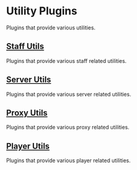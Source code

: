 # Utility Plugins

Plugins that provide various utilities.

## [Staff Utils](Staff%20Utils/README.md)

Plugins that provide various staff related utilities.

## [Server Utils](Server%20Utils/README.md)

Plugins that provide various server related utilities.

## [Proxy Utils](Proxy%20Utils/README.md)

Plugins that provide various proxy related utilities.

## [Player Utils](Player%20Utils/README.md)

Plugins that provide various player related utilities.

